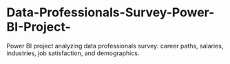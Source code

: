 # Data-Professionals-Survey-Power-BI-Project-
Power BI project analyzing data professionals survey: career paths, salaries, industries, job satisfaction, and demographics.
